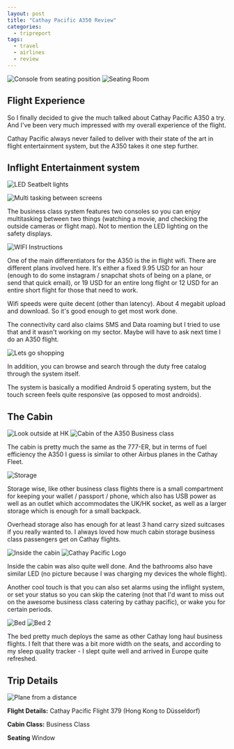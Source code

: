 ```yaml
---
layout: post
title: "Cathay Pacific A350 Review"
categories:
  - tripreport
tags:
  - travel
  - airlines
  - review
---
```


![Console from seating position](https://images.itinerantfoodie.com/uploads/cathaypacific-a350/IMG_2292.png)
![Seating Room](https://images.itinerantfoodie.com/uploads/cathaypacific-a350/IMG_2291.png)

## Flight Experience

So I finally decided to give the much talked about Cathay Pacific A350 a try. And I've been very much impressed with my overall experience of the flight.

Cathay Pacific always never failed to deliver with their state of the art in flight entertainment system, but the A350 takes it one step further.

## Inflight Entertainment system

![LED Seatbelt lights](https://images.itinerantfoodie.com/uploads/cathaypacific-a350/IMG_2301.png)

![Multi tasking between screens](https://images.itinerantfoodie.com/uploads/cathaypacific-a350/IMG_2305.png)

The business class system features  two consoles so you can enjoy multitasking between two things (watching a movie, and checking the outside cameras or flight map). Not to mention the LED lighting on the safety displays.

![WIFI Instructions](https://images.itinerantfoodie.com/uploads/cathaypacific-a350/IMG_2320.png)

One of the main differentiators for the A350 is the in flight wifi. There are different plans involved here. It's either a fixed 9.95 USD for an hour (enough to do some instagram / snapchat shots of being on a plane, or send that quick email), or 19 USD for an entire long flight or 12 USD for an entire short flight for those that need to work.

Wifi speeds were quite decent (other than latency). About 4 megabit upload and download. So it's good enough to get most work done.

The connectivity card also claims SMS and Data roaming but I tried to use that and it wasn't working on my sector. Maybe will have to ask next time I do an A350 flight.

![Lets go shopping](https://images.itinerantfoodie.com/uploads/cathaypacific-a350/IMG_2359.png)

In addition, you can browse and search through the duty free catalog through the system itself.

The system is basically a modified Android 5 operating system, but the touch screen feels quite responsive (as opposed to most androids).

## The Cabin

![Look outside at HK](https://images.itinerantfoodie.com/uploads/cathaypacific-a350/IMG_2319.png)
![Cabin of the A350 Business class](https://images.itinerantfoodie.com/uploads/cathaypacific-a350/IMG_2317.png)

The cabin is pretty much the same as the 777-ER, but in terms of fuel efficiency the A350 I guess is similar to other Airbus planes in the Cathay Fleet.

![Storage](https://images.itinerantfoodie.com/uploads/cathaypacific-a350/IMG_2294.png)

Storage wise, like other business class flights there is a small compartment for keeping your wallet / passport / phone, which also has USB power as well as an outlet which accommodates the UK/HK socket, as well as a larger storage which is enough for a small backpack.

Overhead storage also has enough for at least 3 hand carry sized suitcases if you really wanted to. I always loved how much cabin storage business class passengers get on Cathay flights.

![Inside the cabin](https://images.itinerantfoodie.com/uploads/cathaypacific-a350/IMG_2295.png)
![Cathay Pacific Logo](https://images.itinerantfoodie.com/uploads/cathaypacific-a350/IMG_2328.png)

Inside the cabin was also quite well done. And the bathrooms also have similar LED (no picture because I was charging my devices the whole flight).

Another cool touch is that you can also set alarms using the inflight system, or set your status so you can skip the catering (not that I'd want to miss out on the awesome business class catering by cathay pacific), or wake you for certain periods.

![Bed](https://images.itinerantfoodie.com/uploads/cathaypacific-a350/IMG_2338.png)
![Bed 2](https://images.itinerantfoodie.com/uploads/cathaypacific-a350/IMG_2339.png)

The bed pretty much deploys the same as other Cathay long haul business flights. I felt that there was a bit more width on the seats, and according to my sleep quality tracker - I slept quite well and arrived in Europe quite refreshed.


## Trip Details

![Plane from a distance](https://images.itinerantfoodie.com/uploads/cathaypacific-a350/IMG_2377.png)

**Flight Details:** Cathay Pacific Flight 379 (Hong Kong to Düsseldorf)

**Cabin Class:** Business Class

**Seating** Window
